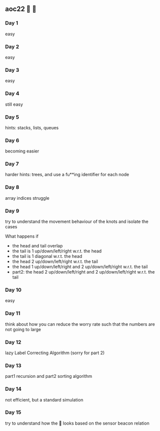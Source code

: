 ## aoc22 :christmas_tree: :santa:

### Day 1

easy

### Day 2

easy

### Day 3

easy

### Day 4

still easy

### Day 5

hints: stacks, lists, queues

### Day 6

becoming easier

### Day 7

harder
hints: trees, and use a fu**ing identifier for each node

### Day 8

array indices struggle

### Day 9

try to understand the movement behaviour of the knots and isolate the cases

What happens if

* the head and tail overlap
* the tail is 1 up/down/left/right w.r.t. the head
* the tail is 1 diagonal w.r.t. the head
* the head 2 up/down/left/right w.r.t. the tail
* the head 1 up/down/left/right and 2 up/down/left/right w.r.t. the tail
* part2: the head 2 up/down/left/right and 2 up/down/left/right w.r.t. the tail

### Day 10

easy

### Day 11

think about how you can reduce the worry rate such that the numbers are not going to large

### Day 12

lazy Label Correcting Algorithm (sorry for part 2)

### Day 13

part1 recursion and part2 sorting algorithm

### Day 14

not efficient, but a standard simulation

### Day 15

try to understand how the :small_blue_diamond: looks based on the sensor beacon relation
